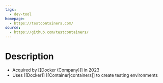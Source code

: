 ```yaml
---
tags:
  - dev-tool
homepage:
  - https://testcontainers.com/
source:
  - https://github.com/testcontainers/
---
```

# Description
- Acquired by [[Docker (Company)]] in 2023
- Uses [[Docker]] [[Container|containers]] to create testing environments